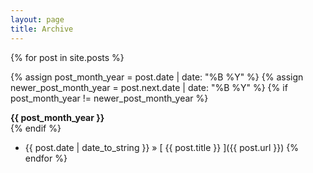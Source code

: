 ```yaml
---
layout: page
title: Archive
---
```


{% for post in site.posts %}

  {% assign post_month_year = post.date | date: "%B %Y" %}
  {% assign newer_post_month_year = post.next.date | date: "%B %Y" %}
  {% if post_month_year != newer_post_month_year %}
<div><strong>
    {{ post_month_year }}
</strong></div>
  {% endif %}

  * {{ post.date | date_to_string }} &raquo; [ {{ post.title }} ]({{ post.url }})
{% endfor %}
